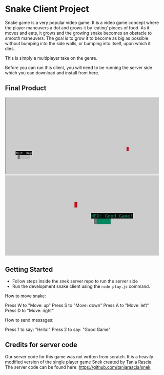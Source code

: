 # Snake Client Project

Snake game is a very popular video game. It is a video game concept where the player maneuvers a dot and grows it by ‘eating’ pieces of food. As it moves and eats, it grows and the growing snake becomes an obstacle to smooth maneuvers. The goal is to grow it to become as big as possible without bumping into the side walls, or bumping into itself, upon which it dies.

This is simply a multiplayer take on the genre.

Before you can run this client, you will need to be running the server side which you can download and install from here. 

## Final Product

!["screenshot of game in progress"](https://github.com/Nirakone/snake-client/blob/main/snekshotstart.jpg)
!["screenshot of sending message"](https://github.com/Nirakone/snake-client/blob/main/snekshotmessage2.jpg)


## Getting Started

- Follow steps inside the snek server repo to run the server side
- Run the development snake client using the `node play.js` command.

How to move snake:

Press W to "Move: up"
Press S to "Move: down"
Press A to "Move: left"
Press D to "Move: right"

How to send messages:

Press 1 to say: "Hello!"
Press 2 to say: "Good Game"

## Credits for server code

Our server code for this game was not written from scratch. It is a heavily modified version of the single player game Snek created by Tania Rascia.
The server code can be found here:
https://github.com/taniarascia/snek